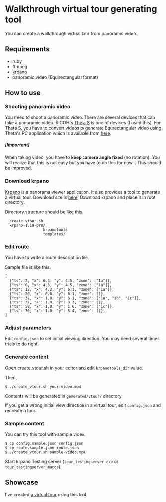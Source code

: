 # Walkthrough virtual tour generating tool

You can create a walkthrough virtual tour from panoramic video.

## Requirements

- ruby
- ffmpeg
- [krpano](http://krpano.com/download/)
- panoramic video (Equirectangular format)

## How to use
### Shooting panoramic video

You need to shoot a panoramic video.
There are several devices that can take a panoramic video. 
RICOH's [Theta S](https://theta360.com/ja/about/theta/s.html) is one of devices (I used this).
For Theta S, you have to convert videos to generate Equrectangular video using Theta's PC application which is available from [here](https://theta360.com/ja/about/application/pc.html).

##### [Important]
When taking video, you have to **keep camera angle fixed** (no rotation). You will realize that this is not easy but you have to do this for now... This should be improved. 

### Download krpano

[Krpano](http://krpano.com) is a panorama viewer application. It also provides a tool to generate a virtual tour. Download site is [here](http://krpano.com/download/).
Download krpano and place it in root directory.

Directory structure should be like this.

```
  create_vtour.sh
  krpano-1.19-pr8/
                 krpanotools
                 templates/
```


### Edit route

You have to write a route description file.

Sample file is like this.

```
[
  {"ts": 2, "x": 6.3, "y": 4.5, "zone": ["1a"]},
  {"ts": 8, "x": 4.3, "y": 4.5, "zone": ["1a"]},
  {"ts": 12, "x": 4.3, "y": 6.1, "zone": ["1a"]},
  {"ts": 20, "x": 6.0, "y": 6.1, "zone": []},
  {"ts": 32, "x": 1.0, "y": 6.1, "zone": ["1a", "1b", "1c"]},
  {"ts": 37, "x": 1.0, "y": 8.3, "zone": []},
  {"ts": 58, "x": 1.0, "y": 1.6, "zone": ["1c"]},
  {"ts": 70, "x": 1.0, "y": 5.4, "zone": []},
]  
```

### Adjust parameters

Edit `config.json` to set initial viewing direction. 
You may need several times trials to do right.

### Generate content

Open create\_vtour.sh in your editor and edit  `krpanotools_dir` value.

Then,

```
$ ./create_vtour.sh your-video.mp4
```

Contents will be generated in `generated/vtour/` directory.

If you get a wrong initial view direction in a virtual tour, edit `config.json` and recreate a tour.

### Sample content

You can try this tool with sample video.

```
$ cp config.sample.json config.json
$ cp route.sample.json route.json
$ ./create_vtour.sh sample-video.mp4
```
Start krpano Testing server (`tour_testingserver.exe` or `tour_testingserver_macos`). 


## Showcase

I've created [a virtual tour](https://momonoki.blob.core.windows.net/content/tsujido-vtour/tour.html
) using this tool.

